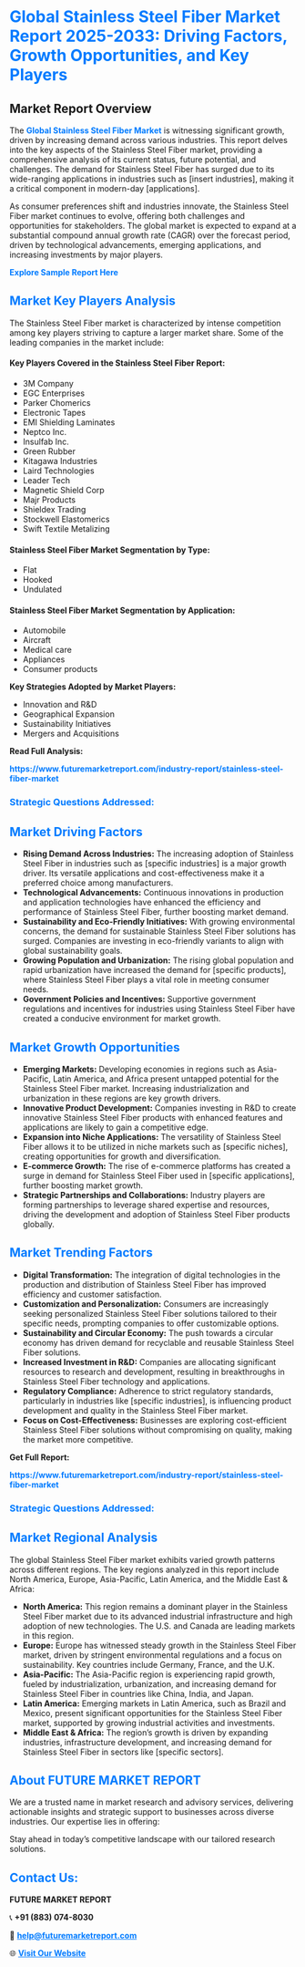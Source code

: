 <h1 style="color: #007BFF;">Global Stainless Steel Fiber Market Report 2025-2033: Driving Factors, Growth Opportunities, and Key Players</h1>

<section id="overview">
<h2>Market Report Overview</h2>
<p>The <a href="https://www.futuremarketreport.com/industry-report/stainless-steel-fiber-market" style="color: #007BFF; text-decoration: none;"><strong>Global Stainless Steel Fiber Market</strong></a> is witnessing significant growth, driven by increasing demand across various industries. This report delves into the key aspects of the Stainless Steel Fiber market, providing a comprehensive analysis of its current status, future potential, and challenges. The demand for Stainless Steel Fiber has surged due to its wide-ranging applications in industries such as [insert industries], making it a critical component in modern-day [applications].</p>
<p>As consumer preferences shift and industries innovate, the Stainless Steel Fiber market continues to evolve, offering both challenges and opportunities for stakeholders. The global market is expected to expand at a substantial compound annual growth rate (CAGR) over the forecast period, driven by technological advancements, emerging applications, and increasing investments by major players.</p>
</section>

<section id="overview">
<p><a href="https://www.futuremarketreport.com/request-sample/reportId=88632" style="color: #007BFF; text-decoration: none;"><strong>Explore Sample Report Here</strong></a></p>
</section>

<section id="key-players">
<h2 style="color: #007BFF;">Market Key Players Analysis</h2>
<p>The Stainless Steel Fiber market is characterized by intense competition among key players striving to capture a larger market share. Some of the leading companies in the market include:</p>
<h4>Key Players Covered in the Stainless Steel Fiber Report:</h4>
<ul><li>3M Company</li><li>EGC Enterprises</li><li>Parker Chomerics</li><li>Electronic Tapes</li><li>EMI Shielding Laminates</li><li>Neptco Inc.</li><li>Insulfab Inc.</li><li>Green Rubber</li><li>Kitagawa Industries</li><li>Laird Technologies</li><li>Leader Tech</li><li>Magnetic Shield Corp</li><li>Majr Products</li><li>Shieldex Trading</li><li>Stockwell Elastomerics</li><li>Swift Textile Metalizing</li></ul>
<h4>Stainless Steel Fiber Market Segmentation by Type:</h4>
<ul><li>Flat</li><li>Hooked</li><li>Undulated</li></ul>

<h4>Stainless Steel Fiber Market Segmentation by Application:</h4>
<ul><li>Automobile</li><li>Aircraft</li><li>Medical care</li><li>Appliances</li><li>Consumer products</li></ul>
<p><strong>Key Strategies Adopted by Market Players:</strong></p>
<ul>
<li>Innovation and R&D</li>
<li>Geographical Expansion</li>
<li>Sustainability Initiatives</li>
<li>Mergers and Acquisitions</li>
</ul>
</section>

<section>
<p><strong>Read Full Analysis: </strong></p><a href="https://www.futuremarketreport.com/industry-report/stainless-steel-fiber-market" style="color: #007BFF; text-decoration: none;"><strong>https://www.futuremarketreport.com/industry-report/stainless-steel-fiber-market</strong></a>
<h3 style="color: #007BFF;">Strategic Questions Addressed:</h3>
</section>

<section id="driving-factors">
<h2 style="color: #007BFF;">Market Driving Factors</h2>
<ul>
<li><strong>Rising Demand Across Industries:</strong> The increasing adoption of Stainless Steel Fiber in industries such as [specific industries] is a major growth driver. Its versatile applications and cost-effectiveness make it a preferred choice among manufacturers.</li>
<li><strong>Technological Advancements:</strong> Continuous innovations in production and application technologies have enhanced the efficiency and performance of Stainless Steel Fiber, further boosting market demand.</li>
<li><strong>Sustainability and Eco-Friendly Initiatives:</strong> With growing environmental concerns, the demand for sustainable Stainless Steel Fiber solutions has surged. Companies are investing in eco-friendly variants to align with global sustainability goals.</li>
<li><strong>Growing Population and Urbanization:</strong> The rising global population and rapid urbanization have increased the demand for [specific products], where Stainless Steel Fiber plays a vital role in meeting consumer needs.</li>
<li><strong>Government Policies and Incentives:</strong> Supportive government regulations and incentives for industries using Stainless Steel Fiber have created a conducive environment for market growth.</li>
</ul>
</section>

<section id="growth-opportunities">
<h2 style="color: #007BFF;">Market Growth Opportunities</h2>
<ul>
<li><strong>Emerging Markets:</strong> Developing economies in regions such as Asia-Pacific, Latin America, and Africa present untapped potential for the Stainless Steel Fiber market. Increasing industrialization and urbanization in these regions are key growth drivers.</li>
<li><strong>Innovative Product Development:</strong> Companies investing in R&D to create innovative Stainless Steel Fiber products with enhanced features and applications are likely to gain a competitive edge.</li>
<li><strong>Expansion into Niche Applications:</strong> The versatility of Stainless Steel Fiber allows it to be utilized in niche markets such as [specific niches], creating opportunities for growth and diversification.</li>
<li><strong>E-commerce Growth:</strong> The rise of e-commerce platforms has created a surge in demand for Stainless Steel Fiber used in [specific applications], further boosting market growth.</li>
<li><strong>Strategic Partnerships and Collaborations:</strong> Industry players are forming partnerships to leverage shared expertise and resources, driving the development and adoption of Stainless Steel Fiber products globally.</li>
</ul>
</section>

<section id="trending-factors">
<h2 style="color: #007BFF;">Market Trending Factors</h2>
<ul>
<li><strong>Digital Transformation:</strong> The integration of digital technologies in the production and distribution of Stainless Steel Fiber has improved efficiency and customer satisfaction.</li>
<li><strong>Customization and Personalization:</strong> Consumers are increasingly seeking personalized Stainless Steel Fiber solutions tailored to their specific needs, prompting companies to offer customizable options.</li>
<li><strong>Sustainability and Circular Economy:</strong> The push towards a circular economy has driven demand for recyclable and reusable Stainless Steel Fiber solutions.</li>
<li><strong>Increased Investment in R&D:</strong> Companies are allocating significant resources to research and development, resulting in breakthroughs in Stainless Steel Fiber technology and applications.</li>
<li><strong>Regulatory Compliance:</strong> Adherence to strict regulatory standards, particularly in industries like [specific industries], is influencing product development and quality in the Stainless Steel Fiber market.</li>
<li><strong>Focus on Cost-Effectiveness:</strong> Businesses are exploring cost-efficient Stainless Steel Fiber solutions without compromising on quality, making the market more competitive.</li>
</ul>
</section>

<section>
<p><strong>Get Full Report: </strong></p><a href="https://www.futuremarketreport.com/industry-report/stainless-steel-fiber-market" style="color: #007BFF; text-decoration: none;"><strong>https://www.futuremarketreport.com/industry-report/stainless-steel-fiber-market</strong></a>
<h3 style="color: #007BFF;">Strategic Questions Addressed:</h3>
</section>


<section id="regional-analysis">
<h2 style="color: #007BFF;">Market Regional Analysis</h2>
<p>The global Stainless Steel Fiber market exhibits varied growth patterns across different regions. The key regions analyzed in this report include North America, Europe, Asia-Pacific, Latin America, and the Middle East & Africa:</p>
<ul>
<li><strong>North America:</strong> This region remains a dominant player in the Stainless Steel Fiber market due to its advanced industrial infrastructure and high adoption of new technologies. The U.S. and Canada are leading markets in this region.</li>
<li><strong>Europe:</strong> Europe has witnessed steady growth in the Stainless Steel Fiber market, driven by stringent environmental regulations and a focus on sustainability. Key countries include Germany, France, and the U.K.</li>
<li><strong>Asia-Pacific:</strong> The Asia-Pacific region is experiencing rapid growth, fueled by industrialization, urbanization, and increasing demand for Stainless Steel Fiber in countries like China, India, and Japan.</li>
<li><strong>Latin America:</strong> Emerging markets in Latin America, such as Brazil and Mexico, present significant opportunities for the Stainless Steel Fiber market, supported by growing industrial activities and investments.</li>
<li><strong>Middle East & Africa:</strong> The region’s growth is driven by expanding industries, infrastructure development, and increasing demand for Stainless Steel Fiber in sectors like [specific sectors].</li>
</ul>
</section>

<footer>
<h2 style="color: #007BFF;">About FUTURE MARKET REPORT</h2>
<p>We are a trusted name in market research and advisory services, delivering actionable insights and strategic support to businesses across diverse industries. Our expertise lies in offering:</p>

<p>Stay ahead in today’s competitive landscape with our tailored research solutions.</p>

<h2 style="color: #007BFF;">Contact Us:</h2>
<p><strong>FUTURE MARKET REPORT</strong></p>
<p>📞 <strong>+91 (883) 074-8030</strong></p>
<p>📧 <strong><a href="mailto:help@futuremarketreport.com" style="color: #007BFF;">help@futuremarketreport.com</a></strong></p>
<p>🌐 <strong><a href="https://www.futuremarketreport.com/" style="color: #007BFF;">Visit Our Website</a></strong></p>
</footer>